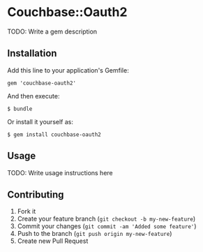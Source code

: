 # Couchbase::Oauth2

TODO: Write a gem description

## Installation

Add this line to your application's Gemfile:

    gem 'couchbase-oauth2'

And then execute:

    $ bundle

Or install it yourself as:

    $ gem install couchbase-oauth2

## Usage

TODO: Write usage instructions here

## Contributing

1. Fork it
2. Create your feature branch (`git checkout -b my-new-feature`)
3. Commit your changes (`git commit -am 'Added some feature'`)
4. Push to the branch (`git push origin my-new-feature`)
5. Create new Pull Request
